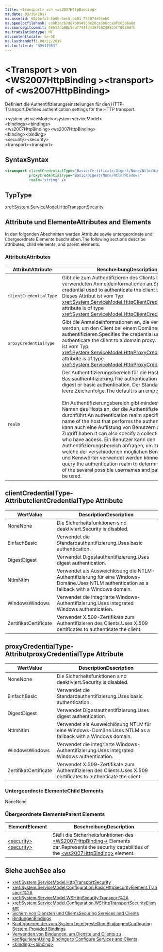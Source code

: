 ```yaml
---
title: <transport> von <ws2007HttpBinding>
ms.date: 03/30/2017
ms.assetid: 692befa3-8b0b-4ec5-b601-755874e98eb0
ms.openlocfilehash: ce8b2acb7d87b094958e20ca0b6cca9fc8266a8d
ms.sourcegitcommit: 68653db98c5ea7744fd438710248935f70020dfb
ms.translationtype: MT
ms.contentlocale: de-DE
ms.lasthandoff: 08/22/2019
ms.locfileid: "69911983"
---
```

# <a name="transport-of-ws2007httpbinding"></a><span data-ttu-id="f9bda-102">\<Transport > von \<WS2007HttpBinding ></span><span class="sxs-lookup"><span data-stu-id="f9bda-102">\<transport> of \<ws2007HttpBinding></span></span>
<span data-ttu-id="f9bda-103">Definiert die Authentifizierungseinstellungen für den HTTP-Transport.</span><span class="sxs-lookup"><span data-stu-id="f9bda-103">Defines authentication settings for the HTTP transport.</span></span>  
  
 <span data-ttu-id="f9bda-104">\<system.serviceModel></span><span class="sxs-lookup"><span data-stu-id="f9bda-104">\<system.serviceModel></span></span>  
<span data-ttu-id="f9bda-105">\<bindings></span><span class="sxs-lookup"><span data-stu-id="f9bda-105">\<bindings></span></span>  
<span data-ttu-id="f9bda-106">\<ws2007HttpBinding></span><span class="sxs-lookup"><span data-stu-id="f9bda-106">\<ws2007HttpBinding></span></span>  
<span data-ttu-id="f9bda-107">\<binding></span><span class="sxs-lookup"><span data-stu-id="f9bda-107">\<binding></span></span>  
<span data-ttu-id="f9bda-108">\<security></span><span class="sxs-lookup"><span data-stu-id="f9bda-108">\<security></span></span>  
<span data-ttu-id="f9bda-109">\<transport></span><span class="sxs-lookup"><span data-stu-id="f9bda-109">\<transport></span></span>  
  
## <a name="syntax"></a><span data-ttu-id="f9bda-110">Syntax</span><span class="sxs-lookup"><span data-stu-id="f9bda-110">Syntax</span></span>  
  
```xml  
<transport clientCredentialType="Basic/Certificate/Digest/None/Ntlm/Windows"
           proxyCredentialType="Basic/Digest/None/Ntlm/Windows"
           realm="string" />
```  
  
## <a name="type"></a><span data-ttu-id="f9bda-111">Typ</span><span class="sxs-lookup"><span data-stu-id="f9bda-111">Type</span></span>  
 <xref:System.ServiceModel.HttpTransportSecurity>  
  
## <a name="attributes-and-elements"></a><span data-ttu-id="f9bda-112">Attribute und Elemente</span><span class="sxs-lookup"><span data-stu-id="f9bda-112">Attributes and Elements</span></span>  
 <span data-ttu-id="f9bda-113">In den folgenden Abschnitten werden Attribute sowie untergeordnete und übergeordnete Elemente beschrieben.</span><span class="sxs-lookup"><span data-stu-id="f9bda-113">The following sections describe attributes, child elements, and parent elements.</span></span>  
  
### <a name="attributes"></a><span data-ttu-id="f9bda-114">Attribute</span><span class="sxs-lookup"><span data-stu-id="f9bda-114">Attributes</span></span>  
  
|<span data-ttu-id="f9bda-115">Attribut</span><span class="sxs-lookup"><span data-stu-id="f9bda-115">Attribute</span></span>|<span data-ttu-id="f9bda-116">Beschreibung</span><span class="sxs-lookup"><span data-stu-id="f9bda-116">Description</span></span>|  
|---------------|-----------------|  
|`clientCredentialType`|<span data-ttu-id="f9bda-117">Gibt die zum Authentifizieren des Clients beim Dienst verwendeten Anmeldeinformationen an.</span><span class="sxs-lookup"><span data-stu-id="f9bda-117">Specifies the credential used to authenticate the client to the service.</span></span> <span data-ttu-id="f9bda-118">Dieses Attribut ist vom Typ <xref:System.ServiceModel.HttpClientCredentialType>.</span><span class="sxs-lookup"><span data-stu-id="f9bda-118">This attribute is of type <xref:System.ServiceModel.HttpClientCredentialType>.</span></span>|  
|`proxyCredentialType`|<span data-ttu-id="f9bda-119">Gibt die Anmeldeinformationen an, die verwendet werden, um den Client bei einem Domänenproxy zu authentifizieren.</span><span class="sxs-lookup"><span data-stu-id="f9bda-119">Specifies the credential used to authenticate the client to a domain proxy.</span></span> <span data-ttu-id="f9bda-120">Dieses Attribut ist vom Typ <xref:System.ServiceModel.HttpProxyCredentialType>.</span><span class="sxs-lookup"><span data-stu-id="f9bda-120">This attribute is of type <xref:System.ServiceModel.HttpProxyCredentialType>.</span></span>|  
|`realm`|<span data-ttu-id="f9bda-121">Der Authentifizierungsbereich für die Hashwert- oder Basisauthentifizierung.</span><span class="sxs-lookup"><span data-stu-id="f9bda-121">The authentication realm for digest or basic authentication.</span></span> <span data-ttu-id="f9bda-122">Der Standardwert ist eine leere Zeichenfolge.</span><span class="sxs-lookup"><span data-stu-id="f9bda-122">The default is an empty string.</span></span><br /><br /> <span data-ttu-id="f9bda-123">Ein Authentifizierungsbereich gibt mindestens den Namen des Hosts an, der die Authentifizierung durchführt.</span><span class="sxs-lookup"><span data-stu-id="f9bda-123">An authentication realm specifies at least the name of the host that performs the authentication.</span></span> <span data-ttu-id="f9bda-124">Er kann auch eine Auflistung von Benutzern angeben, die Zugriff haben.</span><span class="sxs-lookup"><span data-stu-id="f9bda-124">It can also specify a collection of users who have access.</span></span> <span data-ttu-id="f9bda-125">Ein Benutzer kann den Authentifizierungsbereich abfragen, um zu bestimmen, welche der verschiedenen möglichen Benutzernamen und Kennwörter verwendet werden können.</span><span class="sxs-lookup"><span data-stu-id="f9bda-125">A user can query the authentication realm to determine which one of the several possible usernames and passwords can be used.</span></span>|  
  
## <a name="clientcredentialtype-attribute"></a><span data-ttu-id="f9bda-126">clientCredentialType-Attribut</span><span class="sxs-lookup"><span data-stu-id="f9bda-126">clientCredentialType Attribute</span></span>  
  
|<span data-ttu-id="f9bda-127">Wert</span><span class="sxs-lookup"><span data-stu-id="f9bda-127">Value</span></span>|<span data-ttu-id="f9bda-128">Description</span><span class="sxs-lookup"><span data-stu-id="f9bda-128">Description</span></span>|  
|-----------|-----------------|  
|<span data-ttu-id="f9bda-129">None</span><span class="sxs-lookup"><span data-stu-id="f9bda-129">None</span></span>|<span data-ttu-id="f9bda-130">Die Sicherheitsfunktionen sind deaktiviert.</span><span class="sxs-lookup"><span data-stu-id="f9bda-130">Security is disabled.</span></span>|  
|<span data-ttu-id="f9bda-131">Einfach</span><span class="sxs-lookup"><span data-stu-id="f9bda-131">Basic</span></span>|<span data-ttu-id="f9bda-132">Verwendet die Standardauthentifizierung.</span><span class="sxs-lookup"><span data-stu-id="f9bda-132">Uses basic authentication.</span></span>|  
|<span data-ttu-id="f9bda-133">Digest</span><span class="sxs-lookup"><span data-stu-id="f9bda-133">Digest</span></span>|<span data-ttu-id="f9bda-134">Verwendet Digestauthentifizierung.</span><span class="sxs-lookup"><span data-stu-id="f9bda-134">Uses digest authentication.</span></span>|  
|<span data-ttu-id="f9bda-135">Ntlm</span><span class="sxs-lookup"><span data-stu-id="f9bda-135">Ntlm</span></span>|<span data-ttu-id="f9bda-136">Verwendet als Ausweichlösung die NTLM-Authentifizierung für eine Windows-Domäne.</span><span class="sxs-lookup"><span data-stu-id="f9bda-136">Uses NTLM authentication as a fallback with a Windows domain.</span></span>|  
|<span data-ttu-id="f9bda-137">Windows</span><span class="sxs-lookup"><span data-stu-id="f9bda-137">Windows</span></span>|<span data-ttu-id="f9bda-138">Verwendet die integrierte Windows-Authentifizierung.</span><span class="sxs-lookup"><span data-stu-id="f9bda-138">Uses integrated Windows authentication.</span></span>|  
|<span data-ttu-id="f9bda-139">Zertifikat</span><span class="sxs-lookup"><span data-stu-id="f9bda-139">Certificate</span></span>|<span data-ttu-id="f9bda-140">Verwendet X.509-Zertifikate zum Authentifizieren des Clients.</span><span class="sxs-lookup"><span data-stu-id="f9bda-140">Uses X.509 certificates to authenticate the client.</span></span>|  
  
## <a name="proxycredentialtype-attribute"></a><span data-ttu-id="f9bda-141">proxyCredentialType-Attribut</span><span class="sxs-lookup"><span data-stu-id="f9bda-141">proxyCredentialType Attribute</span></span>  
  
|<span data-ttu-id="f9bda-142">Wert</span><span class="sxs-lookup"><span data-stu-id="f9bda-142">Value</span></span>|<span data-ttu-id="f9bda-143">Description</span><span class="sxs-lookup"><span data-stu-id="f9bda-143">Description</span></span>|  
|-----------|-----------------|  
|<span data-ttu-id="f9bda-144">None</span><span class="sxs-lookup"><span data-stu-id="f9bda-144">None</span></span>|<span data-ttu-id="f9bda-145">Die Sicherheitsfunktionen sind deaktiviert.</span><span class="sxs-lookup"><span data-stu-id="f9bda-145">Security is disabled.</span></span>|  
|<span data-ttu-id="f9bda-146">Einfach</span><span class="sxs-lookup"><span data-stu-id="f9bda-146">Basic</span></span>|<span data-ttu-id="f9bda-147">Verwendet die Standardauthentifizierung.</span><span class="sxs-lookup"><span data-stu-id="f9bda-147">Uses basic authentication.</span></span>|  
|<span data-ttu-id="f9bda-148">Digest</span><span class="sxs-lookup"><span data-stu-id="f9bda-148">Digest</span></span>|<span data-ttu-id="f9bda-149">Verwendet Digestauthentifizierung.</span><span class="sxs-lookup"><span data-stu-id="f9bda-149">Uses digest authentication.</span></span>|  
|<span data-ttu-id="f9bda-150">Ntlm</span><span class="sxs-lookup"><span data-stu-id="f9bda-150">Ntlm</span></span>|<span data-ttu-id="f9bda-151">Verwendet als Ausweichlösung NTLM für eine Windows-Domäne.</span><span class="sxs-lookup"><span data-stu-id="f9bda-151">Uses NTLM as a fallback with a Windows domain.</span></span>|  
|<span data-ttu-id="f9bda-152">Windows</span><span class="sxs-lookup"><span data-stu-id="f9bda-152">Windows</span></span>|<span data-ttu-id="f9bda-153">Verwendet die integrierte Windows-Authentifizierung.</span><span class="sxs-lookup"><span data-stu-id="f9bda-153">Uses integrated Windows authentication.</span></span>|  
|<span data-ttu-id="f9bda-154">Zertifikat</span><span class="sxs-lookup"><span data-stu-id="f9bda-154">Certificate</span></span>|<span data-ttu-id="f9bda-155">Verwendet X.509-Zertifikate zum Authentifizieren des Clients.</span><span class="sxs-lookup"><span data-stu-id="f9bda-155">Uses X.509 certificates to authenticate the client.</span></span>|  
  
### <a name="child-elements"></a><span data-ttu-id="f9bda-156">Untergeordnete Elemente</span><span class="sxs-lookup"><span data-stu-id="f9bda-156">Child Elements</span></span>  
 <span data-ttu-id="f9bda-157">None</span><span class="sxs-lookup"><span data-stu-id="f9bda-157">None</span></span>  
  
### <a name="parent-elements"></a><span data-ttu-id="f9bda-158">Übergeordnete Elemente</span><span class="sxs-lookup"><span data-stu-id="f9bda-158">Parent Elements</span></span>  
  
|<span data-ttu-id="f9bda-159">Element</span><span class="sxs-lookup"><span data-stu-id="f9bda-159">Element</span></span>|<span data-ttu-id="f9bda-160">Beschreibung</span><span class="sxs-lookup"><span data-stu-id="f9bda-160">Description</span></span>|  
|-------------|-----------------|  
|[<span data-ttu-id="f9bda-161">\<security></span><span class="sxs-lookup"><span data-stu-id="f9bda-161">\<security></span></span>](security-of-ws2007httpbinding.md)|<span data-ttu-id="f9bda-162">Stellt die Sicherheitsfunktionen des [ \<WS2007HttpBinding->](ws2007httpbinding.md) Elements dar.</span><span class="sxs-lookup"><span data-stu-id="f9bda-162">Represents the security capabilities of the [\<ws2007HttpBinding>](ws2007httpbinding.md) element.</span></span>|  
  
## <a name="see-also"></a><span data-ttu-id="f9bda-163">Siehe auch</span><span class="sxs-lookup"><span data-stu-id="f9bda-163">See also</span></span>

- <xref:System.ServiceModel.HttpTransportSecurity>
- <xref:System.ServiceModel.Configuration.BasicHttpSecurityElement.Transport%2A>
- <xref:System.ServiceModel.WSHttpSecurity.Transport%2A>
- <xref:System.ServiceModel.Configuration.WSHttpTransportSecurityElement>
- [<span data-ttu-id="f9bda-164">Sichern von Diensten und Clients</span><span class="sxs-lookup"><span data-stu-id="f9bda-164">Securing Services and Clients</span></span>](../../../wcf/feature-details/securing-services-and-clients.md)
- [<span data-ttu-id="f9bda-165">Bindungen</span><span class="sxs-lookup"><span data-stu-id="f9bda-165">Bindings</span></span>](../../../wcf/bindings.md)
- [<span data-ttu-id="f9bda-166">Konfigurieren der vom System bereitgestellten Bindungen</span><span class="sxs-lookup"><span data-stu-id="f9bda-166">Configuring System-Provided Bindings</span></span>](../../../wcf/feature-details/configuring-system-provided-bindings.md)
- [<span data-ttu-id="f9bda-167">Verwenden von Bindungen, um Dienste und Clients zu konfigurieren</span><span class="sxs-lookup"><span data-stu-id="f9bda-167">Using Bindings to Configure Services and Clients</span></span>](../../../wcf/using-bindings-to-configure-services-and-clients.md)
- [<span data-ttu-id="f9bda-168">\<binding></span><span class="sxs-lookup"><span data-stu-id="f9bda-168">\<binding></span></span>](../../../misc/binding.md)
